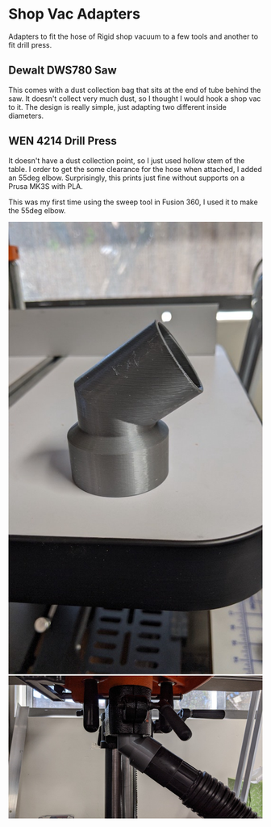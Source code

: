 Shop Vac Adapters
==================

Adapters to fit the hose of Rigid shop vacuum to a few tools and another to fit drill press.

## Dewalt DWS780 Saw
This comes with a dust collection bag that sits at the end of tube behind the saw. It doesn't collect very much dust, so I thought I would hook a shop vac to it. The design is really simple, just adapting two different inside diameters.


## WEN 4214 Drill Press
It doesn't have a dust collection point, so I just used hollow stem of the table. I order to get the some clearance for the hose when attached, I added an 55deg elbow. Surprisingly, this prints just fine without supports on a Prusa MK3S with PLA.

This was my first time using the sweep tool in Fusion 360, I used it to make the 55deg elbow.


![drill adapter 1](drill_adapter_1.jpg)
![drill adapter 2](drill_adapter_2.jpg)